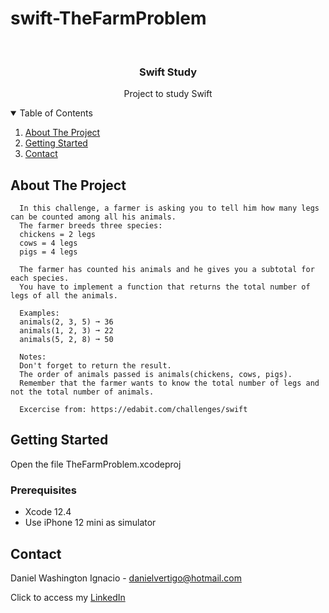 # swift-TheFarmProblem

<!-- PROJECT LOGO -->
<br />
<p align="center">

  <h3 align="center">Swift Study</h3>
  <p align="center">
    Project to study Swift
  </p>
</p>



<!-- TABLE OF CONTENTS -->
<details open="open">
  <summary>Table of Contents</summary>
  <ol>
    <li>
      <a href="#about-the-project">About The Project</a>
    </li>
    <li>
      <a href="#getting-started">Getting Started</a>
    </li>
    <li><a href="#contact">Contact</a></li>
  </ol>
</details>



<!-- ABOUT THE PROJECT -->
## About The Project
 
      In this challenge, a farmer is asking you to tell him how many legs can be counted among all his animals. 
      The farmer breeds three species:
      chickens = 2 legs
      cows = 4 legs
      pigs = 4 legs
      
      The farmer has counted his animals and he gives you a subtotal for each species.
      You have to implement a function that returns the total number of legs of all the animals.
      
      Examples:
      animals(2, 3, 5) ➞ 36
      animals(1, 2, 3) ➞ 22
      animals(5, 2, 8) ➞ 50
      
      Notes:
      Don't forget to return the result.
      The order of animals passed is animals(chickens, cows, pigs).
      Remember that the farmer wants to know the total number of legs and not the total number of animals.

      Excercise from: https://edabit.com/challenges/swift


<!-- GETTING STARTED -->
## Getting Started

Open the file TheFarmProblem.xcodeproj 

### Prerequisites

* Xcode 12.4
* Use iPhone 12 mini as simulator 

<!-- CONTACT -->
## Contact

Daniel Washington Ignacio - danielvertigo@hotmail.com

Click to access my [LinkedIn](https://www.linkedin.com/in/daniel-washington-ignacio-ab439b164/)
